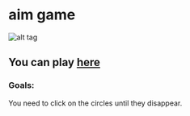 # aim game
![alt tag](http://findicons.com/files/icons/2770/ios_7_icons/256/joystick_filled.png)
## You can play [here](http://yarikleto.github.io/aim-game/)
### Goals:
You need to click on the circles until they disappear.
